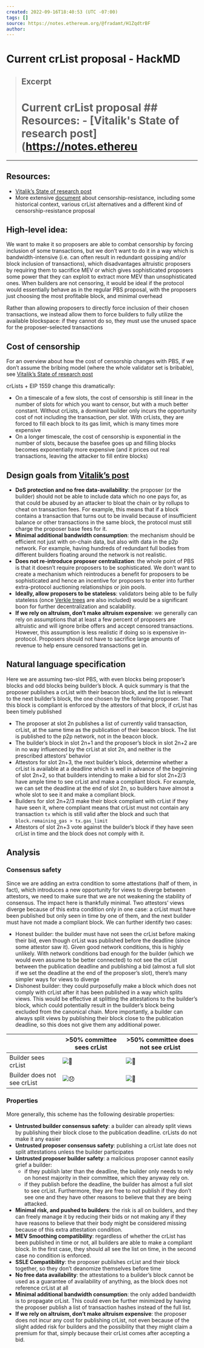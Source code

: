 ```yaml
---
created: 2022-09-16T18:40:53 (UTC -07:00)
tags: []
source: https://notes.ethereum.org/@fradamt/H1ZqdtrBF
author:
---
```


# Current crList proposal - HackMD

> ## Excerpt
>
> # Current crList proposal ## Resources: - [Vitalik's State of research post](https://notes.ethereu

---

## [](https://notes.ethereum.org/@fradamt/H1ZqdtrBF#Resources "Resources")Resources:

-   [Vitalik’s State of research post](https://notes.ethereum.org/s3JToeApTx6CKLJt8AbhFQ#Hybrid-PBS-can-we-use-proposers-only-for-inclusion-of-last-resort)
-   More extensive
    [document](https://notes.ethereum.org/@fradamt/H1TsYRfJc) about
    censorship-resistance, including some historical context, various
    crList alternatives and a different kind of censorship-resistance
    proposal

## [](https://notes.ethereum.org/@fradamt/H1ZqdtrBF#High-level-idea "High-level-idea")High-level idea:

We want to make it so proposers are able to combat censorship by forcing
inclusion of some transactions, but we don’t want to do it in a way
which is bandwidth-intensive (i.e. can often result in redundant
gossiping and/or block inclusion of transactions), which disadvantages
altruistic proposers by requiring them to sacrifice MEV or which gives
sophisticated proposers some power that they can exploit to extract more
MEV than unsophisticated ones. When builders are not censoring, it would
be ideal if the protocol would essentially behave as in the regular PBS
proposal, with the proposers just choosing the most profitable block,
and minimal overhead

Rather than allowing proposers to directly force inclusion of their
chosen transactions, we instead allow them to force builders to fully
utilize the available blockspace: if they cannot do so, they must use
the unused space for the proposer-selected transactions

## [](https://notes.ethereum.org/@fradamt/H1ZqdtrBF#Cost-of-censorship "Cost-of-censorship")Cost of censorship

For an overview about how the cost of censorship changes with PBS, if we
don’t assume the bribing model (where the whole validator set is
bribable), see
[Vitalik’s State of research post](https://notes.ethereum.org/s3JToeApTx6CKLJt8AbhFQ#Hybrid-PBS-can-we-use-proposers-only-for-inclusion-of-last-resort)

crLists + EIP 1559 change this dramatically:

-   On a timescale of a few slots, the cost of censorship is still
    linear in the number of slots for which you want to censor, but with
    a much better constant. Without crLists, a dominant builder only
    incurs the opportunity cost of not including the transaction, per
    slot. With crLists, they are forced to fill each block to its gas
    limit, which is many times more expensive
-   On a longer timescale, the cost of censorship is exponential in the
    number of slots, because the basefee goes up and filling blocks
    becomes exponentially more expensive (and it prices out real
    transactions, leaving the attacker to fill entire blocks)

## [](https://notes.ethereum.org/@fradamt/H1ZqdtrBF#Design-goals-from-Vitalik%E2%80%99s-post "Design-goals-from-Vitalik’s-post")Design goals from [Vitalik’s post](https://notes.ethereum.org/s3JToeApTx6CKLJt8AbhFQ#Hybrid-PBS-can-we-use-proposers-only-for-inclusion-of-last-resort)

-   **DoS protection and no free data-availability**: the proposer (or
    the builder) should not be able to include data which no one pays
    for, as that could be abused by an attacker to bloat the chain or by
    rollups to cheat on transaction fees. For example, this means that
    if a block contains a transaction that turns out to be invalid
    because of insufficient balance or other transactions in the same
    block, the protocol must still charge the proposer base fees for it.
-   **Minimal additional bandwidth consumption**: the mechanism should
    be efficient not just with on-chain data, but also with data in the
    p2p network. For example, having hundreds of redundant full bodies
    from different builders floating around the network is not
    realistic.
-   **Does not re-introduce proposer centralization**: the whole point
    of PBS is that it doesn’t require proposers to be sophisticated. We
    don’t want to create a mechanism which reintroduces a benefit for
    proposers to be sophisticated and hence an incentive for proposers
    to enter into further extra-protocol auctioning relationships or
    join pools.
-   **Ideally, allow proposers to be stateless**: validators being able
    to be fully stateless (once
    [Verkle trees](https://notes.ethereum.org/@vbuterin/verkle_tree_eip)
    are also included) would be a significant boon for further
    decentralization and scalability.
-   **If we rely on altruism, don’t make altruism expensive**: we
    generally can rely on assumptions that at least a few percent of
    proposers are altruistic and will ignore bribe offers and accept
    censored transactions. However, this assumption is less realistic if
    doing so is expensive in-protocol. Proposers should not have to
    sacrifice large amounts of revenue to help ensure censored
    transactions get in.

## [](https://notes.ethereum.org/@fradamt/H1ZqdtrBF#Natural-language-specification "Natural-language-specification")Natural language specification

Here we are assuming two-slot PBS, with even blocks being proposer’s
blocks and odd blocks being builder’s block. A quick summary is that the
proposer publishes a crList with their beacon block, and the list is
relevant to the next builder’s block, the one chosen by the following
proposer. That this block is compliant is enforced by the attestors of
that block, if crList has been timely published

-   The proposer at slot 2n publishes a list of currently valid
    transaction, crList, at the same time as the publication of their
    beacon block. The list is published to the p2p network, not in the
    beacon block.
-   The builder’s block in slot 2n+1 and the proposer’s block in slot
    2n+2 are in no way influenced by the crList at slot 2n, and neither
    is the prescribed attestors’ behavior
-   Attestors for slot 2n+3, the next builder’s block, determine whether
    a crList is available at a deadline which is well in advance of the
    beginning of slot 2n+2, so that builders intending to make a bid for
    slot 2n+2/3 have ample time to see crList and make a compliant
    block. For example, we can set the deadline at the end of slot 2n,
    so builders have almost a whole slot to see it and make a compliant
    block.
-   Builders for slot 2n+2/3 make their block compliant with crList if
    they have seen it, where compliant means that crList must not
    contain any transaction `tx` which is still valid after the block
    and such that `block.remaining_gas > tx.gas_limit`
-   Attestors of slot 2n+3 vote against the builder’s block if they have
    seen crList in time and the block does not comply with it.

## [](https://notes.ethereum.org/@fradamt/H1ZqdtrBF#Analysis "Analysis")Analysis

### [](https://notes.ethereum.org/@fradamt/H1ZqdtrBF#Consensus-safety "Consensus-safety")Consensus safety

Since we are adding an extra condition to some attestations (half of
them, in fact), which introduces a new opportunity for views to diverge
between attestors, we need to make sure that we are not weakening the
stability of consensus. The impact here is thankfully minimal. Two
attestors’ views diverge because of this extra condition only in one
case: a crList must have been published but only seen in time by one of
them, and the next builder must have not made a compliant block. We can
further identify two cases:

-   Honest builder: the builder must have not seen the crList before
    making their bid, even though crList was published before the
    deadline (since some attestor saw it). Given good network
    conditions, this is highly unlikely. With network conditions bad
    enough for the builder (which we would even assume to be better
    connected) to not see the crList between the publication deadline
    and publishing a bid (almost a full slot if we set the deadline at
    the end of the proposer’s slot), there’s many simpler ways for views
    to diverge
-   Dishonest builder: they could purposefully make a block which does
    not comply with crList after it has been published in a way which
    splits views. This would be effective at splitting the attestations
    to the builder’s block, which could potentially result in the
    builder’s block being excluded from the canonical chain. More
    importantly, a builder can always split views by publishing their
    block close to the publication deadline, so this does not give them
    any additional power.

|                             | \>50% committee sees crList                                                                                         | \>50% committee does not see crList                                                                                 |
| --------------------------- | ------------------------------------------------------------------------------------------------------------------- | ------------------------------------------------------------------------------------------------------------------- |
| Builder sees crList         | ![:slightly_smiling_face:](https://notes.ethereum.org/build/emojify.js/dist/images/basic/slightly_smiling_face.png) | ![:slightly_smiling_face:](https://notes.ethereum.org/build/emojify.js/dist/images/basic/slightly_smiling_face.png) |
| Builder does not see crList | ![:disappointed:](https://notes.ethereum.org/build/emojify.js/dist/images/basic/disappointed.png)                   | ![:slightly_smiling_face:](https://notes.ethereum.org/build/emojify.js/dist/images/basic/slightly_smiling_face.png) |

### [](https://notes.ethereum.org/@fradamt/H1ZqdtrBF#Properties "Properties")Properties

More generally, this scheme has the following desirable properties:

-   **Untrusted builder consensus safety**: a builder can already split
    views by publishing their block close to the publication deadline.
    crLists do not make it any easier
-   **Untrusted proposer consensus safety**: publishing a crList late
    does not split attestations unless the builder participates
-   **Untrusted proposer builder safety**: a malicious proposer cannot
    easily grief a builder:
    -   if they publish later than the deadline, the builder only needs
        to rely on honest majority in their committee, which they anyway
        rely on.
    -   if they publish before the deadline, the builder has almost a
        full slot to see crList. Furthermore, they are free to not
        publish if they don’t see one and they have other reasons to
        believe that they are being attacked.
-   **Minimal risk, and pushed to builders**: the risk is all on
    builders, and they can freely manage it by reducing their bids or
    not making any if they have reasons to believe that their body might
    be considered missing because of this extra attestation condition.
-   **MEV Smoothing compatibility**: regardless of whether the crList
    has been published in time or not, all builders are able to make a
    compliant block. In the first case, they should all see the list on
    time, in the second case no condition is enforced.
-   **SSLE Compatibility**: the proposer publishes crList and their
    block together, so they don’t deanomize themselves before time
-   **No free data availability**: the attestations to a builder’s block
    cannot be used as a guarantee of availability of anything, as the
    block does not reference crList at all
-   **Minimal additional bandwidth consumption**: the only added
    bandwidth is to propagate crList. This could even be further
    minimized by having the proposer publish a list of transaction
    hashes instead of the full list.
-   **If we rely on altruism, don’t make altruism expensive**: the
    proposer does not incur any cost for publishing crList, not even
    because of the slight added risk for builders and the possibility
    that they might claim a premium for that, simply because their
    crList comes after accepting a bid.
